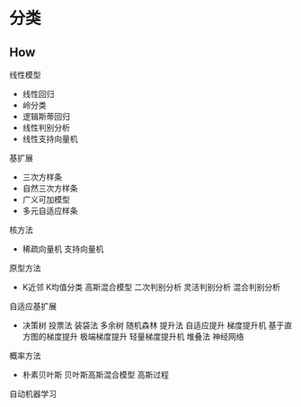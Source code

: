 # 分类

## How
线性模型
- 线性回归
- 岭分类
- 逻辑斯蒂回归
- 线性判别分析
- 线性支持向量机

基扩展
- 三次方样条
- 自然三次方样条
- 广义可加模型
- 多元自适应样条

核方法
- 稀疏向量机
支持向量机

原型方法
- K近邻
K均值分类
高斯混合模型
二次判别分析
灵活判别分析
混合判别分析

自适应基扩展
- 决策树
投票法
装袋法
多余树
随机森林
提升法
自适应提升
梯度提升机
基于直方图的梯度提升
极端梯度提升
轻量梯度提升机
堆叠法
神经网络

概率方法
- 朴素贝叶斯
贝叶斯高斯混合模型
高斯过程

自动机器学习
